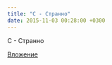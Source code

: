 ```yaml
---
title: "С - Странно"
date: 2015-11-03 00:28:00 +0300
---
```


С - Странно

[Вложение](/assets/vk_photos/2/eYaPJxLIVBg.jpg)
